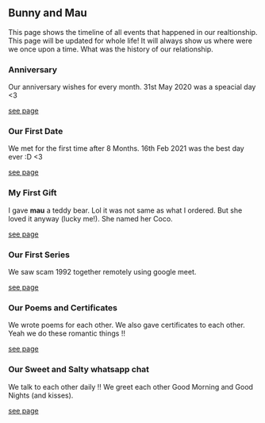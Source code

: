 ## Bunny and Mau

This page shows the timeline of all events that happened in our realtionship. This page will be updated for whole life! It will always show us where were we once upon a time. What was the history of our relationship.  

### Anniversary

Our anniversary wishes for every month. 31st May 2020 was a speacial day <3

[see page]("anniversary.md")

### Our First Date

We met for the first time after 8 Months. 16th Feb 2021 was the best day ever :D <3

[see page]()

### My First Gift

I gave **mau** a teddy bear. Lol it was not same as what I ordered. But she loved it anyway (lucky me!). She named her Coco.

[see page]()

### Our First Series

We saw scam 1992 together remotely using google meet.

[see page](https://www.sonyliv.com/shows/scam-1992-the-harshad-mehta--1700000292)

### Our Poems and Certificates

We wrote poems for each other. We also gave certificates to each other. Yeah we do these romantic things !!

[see page]()

### Our Sweet and Salty whatsapp chat

We talk to each other daily !! We greet each other Good Morning and Good Nights (and kisses). 

[see page]()

